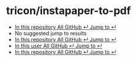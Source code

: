 # tricon/instapaper-to-pdf

*  [ In this repository All GitHub ↵ Jump to ↵](tricon-instapaper-to-pdf.md)
*  No suggested jump to results
*  [ In this repository All GitHub ↵ Jump to ↵](tricon-instapaper-to-pdf.md)
*  [ In this user All GitHub ↵ Jump to ↵](tricon-instapaper-to-pdf.md)
*  [ In this repository All GitHub ↵ Jump to ↵](tricon-instapaper-to-pdf.md)

